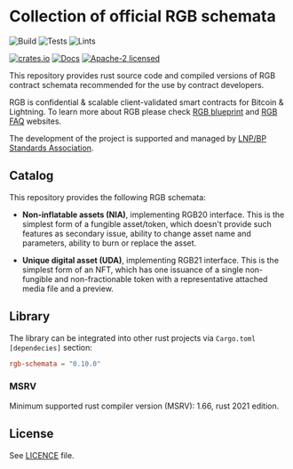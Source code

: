 # Collection of official RGB schemata

![Build](https://github.com/RGB-WG/rgb-schemata/workflows/Build/badge.svg)
![Tests](https://github.com/RGB-WG/rgb-schemata/workflows/Tests/badge.svg)
![Lints](https://github.com/RGB-WG/rgb-schemata/workflows/Lints/badge.svg)

[![crates.io](https://img.shields.io/crates/v/rgb-schemata)](https://crates.io/crates/rgb-schemata)
[![Docs](https://docs.rs/rgb-schemata/badge.svg)](https://docs.rs/rgb-schemata)
[![Apache-2 licensed](https://img.shields.io/crates/l/rgb-schemata)](./LICENSE)

This repository provides rust source code and compiled versions of RGB
contract schemata recommended for the use by contract developers. 

RGB is confidential & scalable client-validated smart contracts for Bitcoin &
Lightning. To learn more about RGB please check [RGB blueprint][Blueprint] and
[RGB FAQ][FAQ] websites.

The development of the project is supported and managed by [LNP/BP Standards
Association][Association].

## Catalog

This repository provides the following RGB schemata:

* __Non-inflatable assets (NIA)__, implementing RGB20 interface.
  This is the simplest form of a fungible asset/token, which doesn't provide
  such features as secondary issue, ability to change asset name and 
  parameters, ability to burn or replace the asset.

* __Unique digital asset (UDA)__, implementing RGB21 interface.
  This is the simplest form of an NFT, which has one issuance of a single 
  non-fungible and non-fractionable token with a representative attached 
  media file and a preview.


## Library

The library can be integrated into other rust projects via `Cargo.toml`
`[dependecies]` section:

```toml
rgb-schemata = "0.10.0"
```

### MSRV

Minimum supported rust compiler version (MSRV): 1.66, rust 2021 edition.

## License

See [LICENCE](LICENSE) file.


[LNPBPs]: https://github.com/LNP-BP/LNPBPs
[Association]: https://lnp-bp.org
[Blueprint]: https://rgb.network
[FAQ]: https://rgbfaq.com
[Foundation]: https://github.com/LNP-BP/client_side_validation
[BP]: https://github.com/BP-WG/bp-core
[RGB Std]: https://github.com/RGB-WG/rgb-std
[RGB Node]: https://github.com/RGB-WG/rgb-node
[Max]: https://github.com/dr-orlovsky
[Todd]: https://petertodd.org/
[Zucco]: https://giacomozucco.com/
